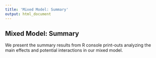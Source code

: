 ```yaml
---
title: 'Mixed Model: Summary'
output: html_document
---
```

## Mixed Model: Summary

We present the summary results from R console print-outs analyzing the main effects and potential interactions in our mixed model.
